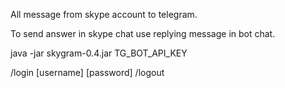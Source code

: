 All message from skype account to telegram.

To send answer in skype chat use replying message in bot chat.

java -jar skygram-0.4.jar TG_BOT_API_KEY

/login [username] [password]
/logout